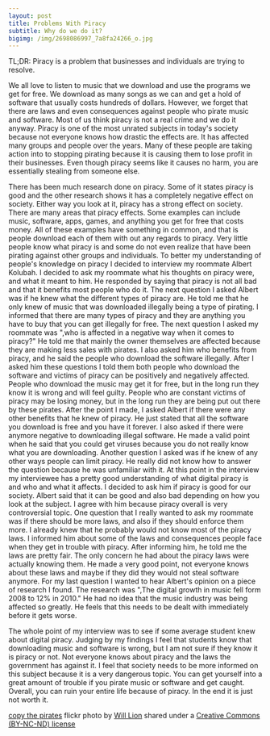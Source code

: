 ```yaml
---
layout: post
title: Problems With Piracy
subtitle: Why do we do it?
bigimg: /img/2698086997_7a8fa24266_o.jpg
---
```

TL;DR: Piracy is a problem that businesses and individuals are trying to resolve.

We all love to listen to music that we download and use the programs we get for free. We download as many songs as we can and get a hold of software that usually costs hundreds of dollars. However, we forget that there are laws and even consequences against people who pirate music and software. Most of us think piracy is not a real crime and we do it anyway. Piracy is one of the most unrated subjects in today's society because not everyone knows how drastic the effects are. It has affected many groups and people over the years. Many of these people are taking action into to stopping pirating because it is causing them to lose profit in their businesses. Even though piracy seems like it causes no harm, you are essentially stealing from someone else.

There has been much research done on piracy. Some of it states piracy is good and the other research shows it has a completely negative effect on society. Either way you look at it, piracy has a strong effect on society. There are many areas that piracy effects. Some examples can include music, software, apps, games, and anything you get for free that costs money. All of these examples have something in common, and that is people download each of them with out any regards to piracy. Very little people know what piracy is and some do not even realize that have been pirating against other groups and individuals. To better my understanding of people's knowledge on piracy I decided to interview my roommate Albert Kolubah. I decided to ask my roommate what his thoughts on piracy were, and what it meant to him. He responded by saying that piracy is not all bad and that it benefits most people who do it. The next question I asked Albert was if he knew what the different types of piracy are. He told me that he only knew of music that was downloaded illegally being a type of pirating. I informed that there are many types of piracy and they are anything you have to buy that you can get illegally for free. The next question I asked my roommate was ",who is affected in a negative way when it comes to piracy?" He told me that mainly the owner themselves are affected because they are making less sales with pirates. I also asked him who benefits from piracy, and he said the people who download the software illegally. After I asked him these questions I told them both people who download the software and victims of piracy can be positively and negatively affected. People who download the music may get it for free, but in the long run they know it is wrong and will feel guilty. People who are constant victims of piracy may be losing money, but in the long run they are being put out there by these pirates. After the point I made, I asked Albert if there were any other benefits that he knew of piracy. He just stated that all the software you download is free and you have it forever. I also asked if there were anymore negative to downloading illegal software. He made a valid point when he said that you could get viruses because you do not really know what you are downloading. Another question I asked was if he knew of any other ways people can limit piracy. He really did not know how to answer the question because he was unfamiliar with it. At this point in the interview my interviewee has a pretty good understanding of what digital piracy is and who and what it affects. I decided to ask him if piracy is good for our society. Albert said that it can be good and also bad depending on how you look at the subject. I agree with him because piracy overall is very controversial topic. One question that I really wanted to ask my roommate was if there should be more laws, and also if they should enforce them more. I already knew that he probably would not know most of the piracy laws. I informed him about some of the laws and consequences people face when they get in trouble with piracy. After informing him, he told me the laws are pretty fair. The only concern he had about the piracy laws were actually knowing them. He made a very good point, not everyone knows about these laws and maybe if they did they would not steal software anymore.
For my last question I wanted to hear Albert's opinion on a piece of research I found. The research was ",The digital growth in music fell form 2008 to 12% in 2010." He had no idea that the music industry was being affected so greatly. He feels that this needs to be dealt with immediately before it gets worse.

The whole point of my interview was to see if some average student knew about digital piracy. Judging by my findings I feel that students know that downloading music and software is wrong, but I am not sure if they know it is piracy or not. Not everyone knows about piracy and the laws the government has against it. I feel that society needs to be more informed on this subject because it is a very dangerous topic. You can get yourself into a great amount of trouble if you pirate music or software and get caught. Overall, you can ruin your entire life because of piracy. In the end it is just not worth it.

<a title="copy the pirates" href="https://flickr.com/photos/will-lion/2698086997">copy the pirates</a> flickr photo by <a href="https://flickr.com/people/will-lion">Will Lion</a> shared under a <a href="https://creativecommons.org/licenses/by-nc-nd/2.0/">Creative Commons (BY-NC-ND) license</a> </small>
